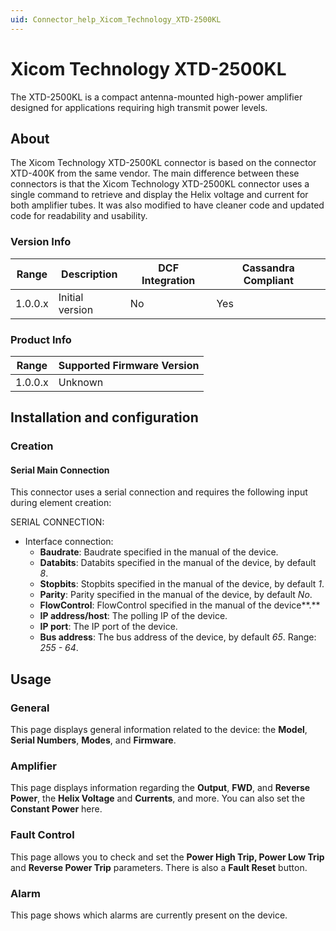 ```yaml
---
uid: Connector_help_Xicom_Technology_XTD-2500KL
---
```


# Xicom Technology XTD-2500KL

The XTD-2500KL is a compact antenna-mounted high-power amplifier designed for applications requiring high transmit power levels.

## About

The Xicom Technology XTD-2500KL connector is based on the connector XTD-400K from the same vendor. The main difference between these connectors is that the Xicom Technology XTD-2500KL connector uses a single command to retrieve and display the Helix voltage and current for both amplifier tubes. It was also modified to have cleaner code and updated code for readability and usability.

### Version Info

| **Range** | **Description** | **DCF Integration** | **Cassandra Compliant** |
|------------------|-----------------|---------------------|-------------------------|
| 1.0.0.x          | Initial version | No                  | Yes                     |

### Product Info

| Range | Supported Firmware Version |
|------------------|-----------------------------|
| 1.0.0.x          | Unknown                     |

## Installation and configuration

### Creation

#### Serial Main Connection

This connector uses a serial connection and requires the following input during element creation:

SERIAL CONNECTION:

- Interface connection:
  - **Baudrate**: Baudrate specified in the manual of the device.
  - **Databits**: Databits specified in the manual of the device, by default *8*.
  - **Stopbits**: Stopbits specified in the manual of the device, by default *1*.
  - **Parity**: Parity specified in the manual of the device, by default *No*.
  - **FlowControl**: FlowControl specified in the manual of the device**.**
  - **IP address/host**: The polling IP of the device.
  - **IP port**: The IP port of the device.
  - **Bus address**: The bus address of the device, by default *65*. Range: *255 - 64*.

## Usage

### General

This page displays general information related to the device: the **Model**, **Serial Numbers**, **Modes**, and **Firmware**.

### Amplifier

This page displays information regarding the **Output**, **FWD**, and **Reverse Power**, the **Helix Voltage** and **Currents**, and more. You can also set the **Constant Power** here.

### Fault Control

This page allows you to check and set the **Power High Trip, Power Low Trip** and **Reverse Power Trip** parameters. There is also a **Fault Reset** button.

### Alarm

This page shows which alarms are currently present on the device.
